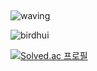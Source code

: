 ##  <a id="waving">
![waving](https://capsule-render.vercel.app/api?type=waving&height=300&text=Welcome!%20My%20little%20Github%20&fontSize=40&fontAlign=65&fontAlignY=40&color=gradient)

<!-- <p align="center"> --><img src="https://github-readme-stats.vercel.app/api?username=birdhui&&theme=gotham&show_icons=true" alt="birdhui" />

[![Solved.ac
프로필](http://mazassumnida.wtf/api/v2/generate_badge?boj=birdhui)](https://solved.ac/malkoring)
 
<!--
**birdhui/birdhui** is a ✨ _special_ ✨ repository because its `README.md` (this file) appears on your GitHub profile.

Here are some ideas to get you started:

- 🔭 I’m currently working on ...
- 🌱 I’m currently learning ...
- 👯 I’m looking to collaborate on ...
- 🤔 I’m looking for help with ...
- 💬 Ask me about ...
- 📫 How to reach me: ...
- 😄 Pronouns: ...
- ⚡ Fun fact: ...
-->
